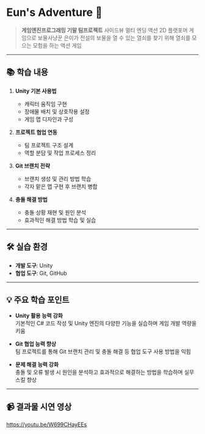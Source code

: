 # Eun's Adventure 🚀

> **게임엔진프로그래밍 기말 팀프로젝트**
> 사이드뷰 멀티 엔딩 액션 2D 플랫포머 게임으로 보물사냥꾼 은이가 전설의 보물을 열 수 있는 열쇠를 찾기 위해 열쇠를 모으는 모험을 하는 액션 게임

---

## 📚 학습 내용

1. **Unity 기본 사용법**
   - 캐릭터 움직임 구현
   - 장애물 배치 및 상호작용 설정
   - 게임 맵 디자인과 구성

2. **프로젝트 협업 연동**
   - 팀 프로젝트 구조 설계
   - 역할 분담 및 작업 프로세스 정리

3. **Git 브랜치 전략**
   - 브랜치 생성 및 관리 방법 학습
   - 각자 맡은 맵 구현 후 브랜치 병합

4. **충돌 해결 방법**
   - 충돌 상황 재현 및 원인 분석
   - 효과적인 해결 방법 학습 및 실습

---

## 🛠️ 실습 환경

- **개발 도구**: Unity
- **협업 도구**: Git, GitHub

---

## 💡 주요 학습 포인트

- **Unity 활용 능력 강화**  
  기본적인 C# 코드 작성 및 Unity 엔진의 다양한 기능을 실습하며 게임 개발 역량을 키움

- **Git 협업 능력 향상**  
  팀 프로젝트를 통해 Git 브랜치 관리 및 충돌 해결 등 협업 도구 사용 방법을 익힘

- **문제 해결 능력 강화**  
  충돌 및 오류 발생 시 원인을 분석하고 효과적으로 해결하는 방법을 학습하며 실무 스킬 향상
  
---

## 📹 **결과물 시연 영상**
https://youtu.be/W699CHayEEs
